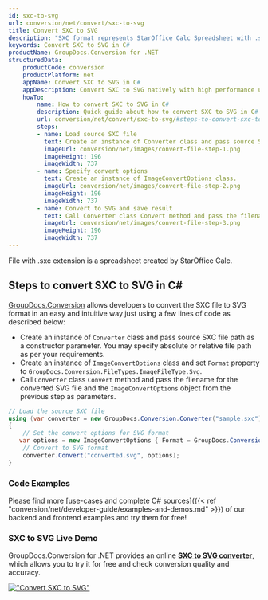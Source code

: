 ```yaml
---
id: sxc-to-svg
url: conversion/net/convert/sxc-to-svg
title: Convert SXC to SVG
description: "SXC format represents StarOffice Calc Spreadsheet with .sxc extension. Learn how to convert SXC to SVG file programmatically in C# language using GroupDocs.Conversion for .NET library."
keywords: Convert SXC to SVG in C#
productName: GroupDocs.Conversion for .NET
structuredData:
    productCode: conversion
    productPlatform: net
    appName: Convert SXC to SVG in C#
    appDescription: Convert SXC to SVG natively with high performance using C# language and server side GroupDocs.Conversion for .NET APIs, without the use of any software like Microsoft or Open Office.
    howTo:
        name: How to convert SXC to SVG in C# 
        description: Quick guide about how to convert SXC to SVG in C# with high performance and accuracy.
        url: conversion/net/convert/sxc-to-svg/#steps-to-convert-sxc-to-svg-in-c
        steps:
        - name: Load source SXC file 
          text: Create an instance of Converter class and pass source SXC file path as a constructor parameter. You may specify absolute or relative file path as per your requirements. 
          imageUrl: conversion/net/images/convert-file-step-1.png
          imageHeight: 196
          imageWidth: 737
        - name: Specify convert options 
          text: Create an instance of ImageConvertOptions class.
          imageUrl: conversion/net/images/convert-file-step-2.png
          imageHeight: 196
          imageWidth: 737
        - name: Convert to SVG and save result 
          text: Call Converter class Convert method and pass the filename for the converted HTML file and the ImageConvertOptions object from the previous step as parameters.
          imageUrl: conversion/net/images/convert-file-step-3.png
          imageHeight: 196
          imageWidth: 737
---
```


File with .sxc extension is a spreadsheet created by StarOffice Calc.

## Steps to convert SXC to SVG in C#

[GroupDocs.Conversion](https://products.groupdocs.com/conversion/net) allows developers to convert the SXC file to SVG format in an easy and intuitive way just using a few lines of code as described below:

* Create an instance of `Converter` class and pass source SXC file path as a constructor parameter. You may specify absolute or relative file path as per your requirements. 
* Create an instance of `ImageConvertOptions` class and set `Format` property to `GroupDocs.Conversion.FileTypes.ImageFileType.Svg`.
* Call `Converter` class `Convert` method and pass the filename for the converted SVG file and the `ImageConvertOptions` object from the previous step as parameters.

```csharp
// Load the source SXC file
using (var converter = new GroupDocs.Conversion.Converter("sample.sxc"))
{
    // Set the convert options for SVG format
   var options = new ImageConvertOptions { Format = GroupDocs.Conversion.FileTypes.ImageFileType.Svg };
    // Convert to SVG format
    converter.Convert("converted.svg", options);
}
```

### Code Examples

Please find more [use-cases and complete C# sources]({{< ref "conversion/net/developer-guide/examples-and-demos.md" >}}) of our backend and frontend examples and try them for free!

### SXC to SVG Live Demo

GroupDocs.Conversion for .NET provides an online [**SXC to SVG converter**](https://products.groupdocs.app/conversion/sxc-to-svg), which allows you to try it for free and check conversion quality and accuracy.

[!["Convert SXC to SVG"](conversion/net/images/convert-to-svg/convert-sxc-to-svg.png)](https://products.groupdocs.app/conversion/sxc-to-svg)